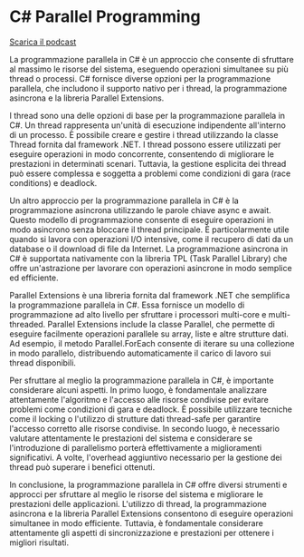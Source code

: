 # C# Parallel Programming

[Scarica il podcast](./podcast.mp3)

La programmazione parallela in C# è un approccio che consente di sfruttare al massimo le risorse del sistema, eseguendo operazioni simultanee su più thread o processi. C# fornisce diverse opzioni per la programmazione parallela, che includono il supporto nativo per i thread, la programmazione asincrona e la libreria Parallel Extensions.

I thread sono una delle opzioni di base per la programmazione parallela in C#. Un thread rappresenta un'unità di esecuzione indipendente all'interno di un processo. È possibile creare e gestire i thread utilizzando la classe Thread fornita dal framework .NET. I thread possono essere utilizzati per eseguire operazioni in modo concorrente, consentendo di migliorare le prestazioni in determinati scenari. Tuttavia, la gestione esplicita dei thread può essere complessa e soggetta a problemi come condizioni di gara (race conditions) e deadlock.

Un altro approccio per la programmazione parallela in C# è la programmazione asincrona utilizzando le parole chiave async e await. Questo modello di programmazione consente di eseguire operazioni in modo asincrono senza bloccare il thread principale. È particolarmente utile quando si lavora con operazioni I/O intensive, come il recupero di dati da un database o il download di file da Internet. La programmazione asincrona in C# è supportata nativamente con la libreria TPL (Task Parallel Library) che offre un'astrazione per lavorare con operazioni asincrone in modo semplice ed efficiente.

Parallel Extensions è una libreria fornita dal framework .NET che semplifica la programmazione parallela in C#. Essa fornisce un modello di programmazione ad alto livello per sfruttare i processori multi-core e multi-threaded. Parallel Extensions include la classe Parallel, che permette di eseguire facilmente operazioni parallele su array, liste e altre strutture dati. Ad esempio, il metodo Parallel.ForEach consente di iterare su una collezione in modo parallelo, distribuendo automaticamente il carico di lavoro sui thread disponibili.

Per sfruttare al meglio la programmazione parallela in C#, è importante considerare alcuni aspetti. In primo luogo, è fondamentale analizzare attentamente l'algoritmo e l'accesso alle risorse condivise per evitare problemi come condizioni di gara e deadlock. È possibile utilizzare tecniche come il locking o l'utilizzo di strutture dati thread-safe per garantire l'accesso corretto alle risorse condivise. In secondo luogo, è necessario valutare attentamente le prestazioni del sistema e considerare se l'introduzione di parallelismo porterà effettivamente a miglioramenti significativi. A volte, l'overhead aggiuntivo necessario per la gestione dei thread può superare i benefici ottenuti.

In conclusione, la programmazione parallela in C# offre diversi strumenti e approcci per sfruttare al meglio le risorse del sistema e migliorare le prestazioni delle applicazioni. L'utilizzo di thread, la programmazione asincrona e la libreria Parallel Extensions consentono di eseguire operazioni simultanee in modo efficiente. Tuttavia, è fondamentale considerare attentamente gli aspetti di sincronizzazione e prestazioni per ottenere i migliori risultati.
